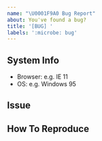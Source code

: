 ```yaml
---
name: "\U0001F9A0 Bug Report"
about: You've found a bug?
title: '[BUG] '
labels: ':microbe: bug'
---
```


<!--
    Thanks for finding and submitting an issue.
-->

## System Info

- Browser: e.g. IE 11
- OS: e.g. Windows 95

## Issue

<!-- A clear and concise description of what the bug is. -->

## How To Reproduce

<!-- Steps to reproduce the behavior -->

<!-- Thanks! 🤠 -->
